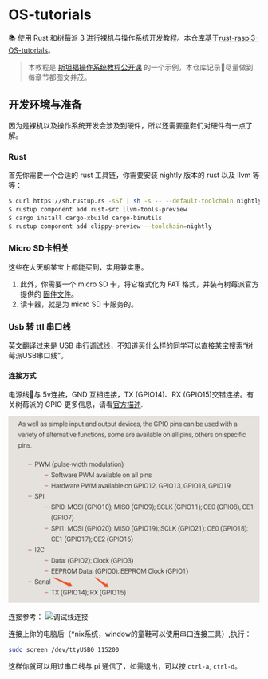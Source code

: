 # OS-tutorials

📚 使用 Rust 和树莓派 3 进行裸机与操作系统开发教程。本仓库基于[rust-raspi3-OS-tutorials](https://github.com/rust-embedded/rust-raspi3-OS-tutorials)。

>本教程是 [斯坦福操作系统教程公开课](https://cs140e.sergio.bz/) 的一个示例，本仓库记录📝尽量做到每章节都图文并茂。

## 开发环境与准备

因为是裸机以及操作系统开发会涉及到硬件，所以还需要童鞋们对硬件有一点了解。

### Rust
首先你需要一个合适的 rust 工具链，你需要安装 nightly 版本的 rust 以及 llvm 等等：

```bash
$ curl https://sh.rustup.rs -sSf | sh -s -- --default-toolchain nightly
$ rustup component add rust-src llvm-tools-preview
$ cargo install cargo-xbuild cargo-binutils
$ rustup component add clippy-preview --toolchain=nightly
```

### Micro SD卡相关

这些在大天朝某宝上都能买到，实用兼实惠。

1. 此外，你需要一个 micro SD 卡，将它格式化为 FAT 格式，并装有树莓派官方提供的 [固件文件](https://github.com/raspberrypi/firmware/tree/master/boot)。
2. 读卡器，就是为 micro SD 卡服务的。

### Usb 转 ttl 串口线

英文翻译过来是 USB 串行调试线，不知道买什么样的同学可以直接某宝搜索“树莓派USB串口线”。

#### 连接方式

电源线🔌与 5v连接，GND 互相连接，TX (GPIO14)、RX (GPIO15)交错连接。有关树莓派的 GPIO 更多信息，请看[官方描述](https://www.raspberrypi.org/documentation/usage/gpio/).



![GPIO](./img/gpio_info.png)

连接参考：
![调试线连接](./img/)

连接上你的电脑后（*nix系统，window的童鞋可以使用串口连接工具）,执行：

```bash
sudo screen /dev/ttyUSB0 115200
```

这样你就可以用过串口线与 pi 通信了，如需退出，可以按 `ctrl-a`, `ctrl-d`。